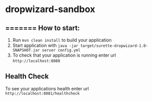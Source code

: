 # dropwizard-sandbox
=======
How to start:
---

1. Run `mvn clean install` to build your application
1. Start application with `java -jar target/surette-dropwizard-1.0-SNAPSHOT.jar server config.yml`
1. To check that your application is running enter url `http://localhost:8080`

Health Check
---

To see your applications health enter url `http://localhost:8081/healthcheck`
